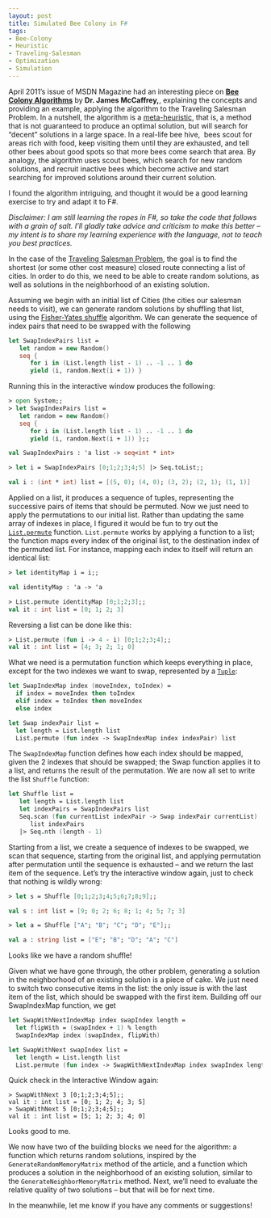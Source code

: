 ```yaml
---
layout: post
title: Simulated Bee Colony in F#
tags:
- Bee-Colony
- Heuristic
- Traveling-Salesman
- Optimization
- Simulation
---
```


April 2011’s issue of MSDN Magazine had an interesting piece on [**Bee Colony Algorithms**](http://msdn.microsoft.com/en-us/magazine/gg983491.aspx) by **Dr. James McCaffrey,**, explaining the concepts and providing an example, applying the algorithm to the Traveling Salesman Problem. In a nutshell, the algorithm is a [meta-heuristic](http://en.wikipedia.org/wiki/Metaheuristic), that is, a method that is not guaranteed to produce an optimal solution, but will search for “decent” solutions in a large space. In a real-life bee hive,&#160; bees scout for areas rich with food, keep visiting them until they are exhausted, and tell other bees about good spots so that more bees come search that area. By analogy, the algorithm uses scout bees, which search for new random solutions, and recruit inactive bees which become active and start searching for improved solutions around their current solution.  

I found the algorithm intriguing, and thought it would be a good learning exercise to try and adapt it to F#. 

*Disclaimer: I am still learning the ropes in F#, so take the code that follows with a grain of salt. I’ll gladly take advice and criticism to make this better – my intent is to share my learning experience with the language, not to teach you best practices.*  

In the case of the [Traveling Salesman Problem](http://en.wikipedia.org/wiki/Travelling_salesman_problem), the goal is to find the shortest (or some other cost measure) closed route connecting a list of cities. In order to do this, we need to be able to create random solutions, as well as solutions in the neighborhood of an existing solution.  

Assuming we begin with an initial list of Cities (the cities our salesman needs to visit), we can generate random solutions by shuffling that list, using the [Fisher-Yates shuffle](http://en.wikipedia.org/wiki/Fisher%E2%80%93Yates_shuffle) algorithm. We can generate the sequence of index pairs that need to be swapped with the following  

``` fsharp
let SwapIndexPairs list =  
   let random = new Random()
   seq { 
      for i in (List.length list - 1) .. -1 .. 1 do 
      yield (i, random.Next(i + 1)) }
``` 

Running this in the interactive window produces the following:

``` fsharp
> open System;;
> let SwapIndexPairs list =  
   let random = new Random()
   seq { 
      for i in (List.length list - 1) .. -1 .. 1 do 
      yield (i, random.Next(i + 1)) };;

val SwapIndexPairs : 'a list -> seq<int * int>

> let i = SwapIndexPairs [0;1;2;3;4;5] |> Seq.toList;;

val i : (int * int) list = [(5, 0); (4, 0); (3, 2); (2, 1); (1, 1)]
``` 

<!--more-->

Applied on a list, it produces a sequence of tuples, representing the successive pairs of items that should be permuted. Now we just need to apply the permutations to our initial list. Rather than updating the same array of indexes in place, I figured it would be fun to try out the [`List.permute`](http://msdn.microsoft.com/en-us/library/ee353537.aspx) function. `List.permute` works by applying a function to a list; the function maps every index of the original list, to the destination index of the permuted list. For instance, mapping each index to itself will return an identical list:

``` fsharp
> let identityMap i = i;;

val identityMap : 'a -> 'a

> List.permute identityMap [0;1;2;3];;
val it : int list = [0; 1; 2; 3]
``` 

Reversing a list can be done like this:

``` fsharp
> List.permute (fun i -> 4 - i) [0;1;2;3;4];;
val it : int list = [4; 3; 2; 1; 0]
``` 

What we need is a permutation function which keeps everything in place, except for the two indexes we want to swap, represented by a [`Tuple`](http://msdn.microsoft.com/en-us/library/dd233200.aspx):

``` fsharp
let SwapIndexMap index (moveIndex, toIndex) =
  if index = moveIndex then toIndex
  elif index = toIndex then moveIndex
  else index

let Swap indexPair list =
  let length = List.length list
  List.permute (fun index -> SwapIndexMap index indexPair) list
``` 

The `SwapIndexMap` function defines how each index should be mapped, given the 2 indexes that should be swapped; the Swap function applies it to a list, and returns the result of the permutation. We are now all set to write the list `Shuffle` function:

``` fsharp
let Shuffle list = 
   let length = List.length list
   let indexPairs = SwapIndexPairs list
   Seq.scan (fun currentList indexPair -> Swap indexPair currentList) 
      list indexPairs
   |> Seq.nth (length - 1)
``` 

Starting from a list, we create a sequence of indexes to be swapped, we scan that sequence, starting from the original list, and applying permutation after permutation until the sequence is exhausted – and we return the last item of the sequence. Let’s try the interactive window again, just to check that nothing is wildly wrong:

``` fsharp
> let s = Shuffle [0;1;2;3;4;5;6;7;8;9];;

val s : int list = [9; 0; 2; 6; 8; 1; 4; 5; 7; 3]

> let a = Shuffle ["A"; "B"; "C"; "D"; "E"];;

val a : string list = ["E"; "B"; "D"; "A"; "C"]
``` 

Looks like we have a random shuffle!

Given what we have gone through, the other problem, generating a solution in the neighborhood of an existing solution is a piece of cake. We just need to switch two consecutive items in the list: the only issue is with the last item of the list, which should be swapped with the first item. Building off our SwapIndexMap function, we get

``` fsharp
let SwapWithNextIndexMap index swapIndex length =
  let flipWith = (swapIndex + 1) % length
  SwapIndexMap index (swapIndex, flipWith)

let SwapWithNext swapIndex list =
  let length = List.length list
  List.permute (fun index -> SwapWithNextIndexMap index swapIndex length) list
``` 

Quick check in the Interactive Window again:

``` 
> SwapWithNext 3 [0;1;2;3;4;5];;
val it : int list = [0; 1; 2; 4; 3; 5]
> SwapWithNext 5 [0;1;2;3;4;5];;
val it : int list = [5; 1; 2; 3; 4; 0]
``` 

Looks good to me.

We now have two of the building blocks we need for the algorithm: a function which returns random solutions, inspired by the `GenerateRandomMemoryMatrix` method of the article, and a function which produces a solution in the neighborhood of an existing solution, similar to the `GenerateNeighborMemoryMatrix` method. Next, we’ll need to evaluate the relative quality of two solutions – but that will be for next time.

In the meanwhile, let me know if you have any comments or suggestions!
